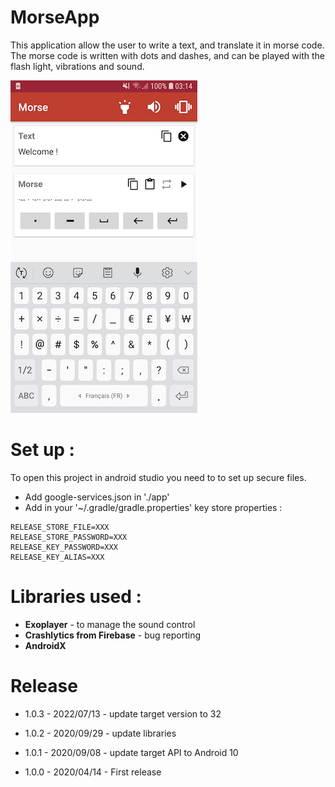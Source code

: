 # MorseApp

This application allow the user to write a text, and translate it in morse code.
The morse code is written with dots and dashes, and can be played with the flash light, vibrations and sound.

![Screen shot](readme-images/screen-en-small.png)

# Set up :
To open this project in android studio you need to to set up secure files.
- Add google-services.json in './app'
- Add in your '~/.gradle/gradle.properties' key store properties :
```
RELEASE_STORE_FILE=XXX
RELEASE_STORE_PASSWORD=XXX
RELEASE_KEY_PASSWORD=XXX
RELEASE_KEY_ALIAS=XXX
```

# Libraries used :
- **Exoplayer** - to manage the sound control
- **Crashlytics from Firebase** - bug reporting
- **AndroidX**

# Release
- 1.0.3 - 2022/07/13 - update target version to 32

- 1.0.2 - 2020/09/29 - update libraries

- 1.0.1 - 2020/09/08 - update target API to Android 10

- 1.0.0 - 2020/04/14 - First release

